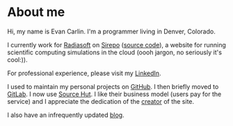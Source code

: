# About me
Hi, my name is Evan Carlin. I'm a programmer living in Denver,
Colorado.

I currently work for [Radiasoft](https://radiasoft.net/) on
[Sirepo](https://www.sirepo.com/) ([source
code](https://github.com/radiasoft/sirepo/)), a website for running
scientific computing simulations in the cloud (oooh jargon, no
seriously it's cool:)).

For professional experience, please visit my
[LinkedIn](https://www.linkedin.com/in/evan-carlin/).

I used to maintain my personal projects on
[GitHub](https://github.com/e-carlin).  I then briefly moved to
[GitLab](https://gitlab.com/e-carlin). I now use [Source
Hut](https://git.sr.ht/~e-carlin/). I like their business model (users
pay for the service) and I appreciate the dedication of the
[creator](https://drewdevault.com/) of the site.

I also have an infrequently updated [blog](https://evan.carlin.com/pages/about-me).
